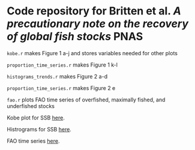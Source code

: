 # Code repository for Britten et al. *A precautionary note on the recovery of global fish stocks* PNAS 

`kobe.r` makes Figure 1 a-j and stores variables needed for other plots

`proportion_time_series.r` makes Figure 1 k-l

`histograms_trends.r` makes Figure 2 a-d

`proportion_time_series.r` makes Figure 2 e

`fao.r` plots FAO time series of overfished, maximally fished, and underfished stocks

Kobe plot for SSB [here](https://github.com/gregbritten/fisheries_uncertainty_public/blob/main/plots/kobe_plot_SSB.pdf).

Histrograms for SSB [here](https://github.com/gregbritten/fisheries_uncertainty_public/blob/main/plots/histograms_SSB.pdf).

FAO time series [here](https://github.com/gregbritten/fisheries_uncertainty_public/blob/main/plots/fao.pdf).
